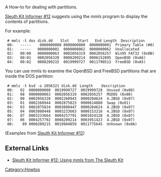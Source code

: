 A How-to for dealing with partitions.

[Sleuth Kit Informer
\#12](http://www.sleuthkit.org/informer/sleuthkit-informer-12.html)
suggests using the *mmls* program to display the contents of partitions.

For example:

` # mmls -t dos disk.dd`
`   Slot    Start   End Length  Description`
` 00:   -----    0000000000 0000000000  0000000001  Primary Table (#0)`
` 01:   -----   0000000001  0000000062  0000000062  Unallocated`
` 02:   00:00   0000000063  0002056319  0002056257  Win95 FAT32 (0x0B)`
` 03:   00:01   0002056320  0008209214  0006152895  OpenBSD (0xA6)`
` 04:   00:02   0008209215  0019999727  0011790513  FreeBSD (0xA5)`

You can use mmls to examine the OpenBSD and FreeBSD partitions that are
inside the DOS partition:

` # mmls -t bsd -o 2056321 disk.dd`
` Length    Description`
` 00:   02  0000000000  0019999727  0019999728  Unused (0x00)`
` 01:   08  0000000063  0002056319  0002056257  MSDOS (0x08)`
` 02:   00  0002056320  0002260943  0000204624  4.2BSD (0x07)`
` 03:   01  0002260944  0002875823  0000614880  Swap (0x01)`
` 04:   03  0002875824  0003080447  0000204624  4.2BSD (0x07)`
` 05:   04  0003080448  0003233663  0000153216  4.2BSD (0x07)`
` 06:   07  0003233664  0004257791  0001024128  4.2BSD (0x07)`
` 07:   06  0004257792  0008209214  0003951423  4.2BSD (0x07)`
` 08:    09 0008209215  0019984859  0011775645  Unknown (0x0A)`

(Examples from [Sleuth Kit Informer
\#12](http://www.sleuthkit.org/informer/sleuthkit-informer-12.html))

## External Links

- [Sleuth Kit Informer \#12: Using mmls from The Sleuth
  Kit](http://www.sleuthkit.org/informer/sleuthkit-informer-12.html)

[Category:Howtos](Category:Howtos "wikilink")